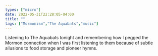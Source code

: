 ```yaml
---
types: ["micro"]
date: 2022-05-31T22:28:05-04:00
title: ""
tags: ["Mormonism","The Aquabats","music"]
---
```

Listening to The Aquabats tonight and remembering how I pegged the Mormon connection when I was first listening to them because of subtle allusions to food storage and pioneer hymns.
